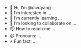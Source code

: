 - 👋 Hi, I’m @divdyang
- 👀 I’m interested in ...
- 🌱 I’m currently learning ...
- 💞️ I’m looking to collaborate on ...
- 📫 How to reach me ...
- 😄 Pronouns: ...
- ⚡ Fun fact: ...

<!---
divdyang/divdyang is a ✨ special ✨ repository because its `README.md` (this file) appears on your GitHub profile.
You can click the Preview link to take a look at your changes.
--->
